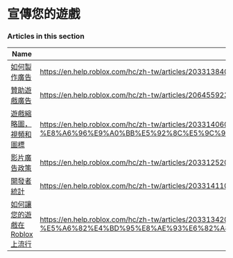 # 宣傳您的遊戲  
### Articles in this section
Name|URL
-|-
[如何製作廣告](./如何製作廣告.html) |https://en.help.roblox.com/hc/zh-tw/articles/203313840-%E5%A6%82%E4%BD%95%E8%A3%BD%E4%BD%9C%E5%BB%A3%E5%91%8A
[贊助遊戲廣告](./贊助遊戲廣告.html) |https://en.help.roblox.com/hc/zh-tw/articles/206455923-%E8%B4%8A%E5%8A%A9%E9%81%8A%E6%88%B2%E5%BB%A3%E5%91%8A
[遊戲縮略圖，視頻和圖標](./遊戲縮略圖，視頻和圖標.html) |https://en.help.roblox.com/hc/zh-tw/articles/203314060-%E9%81%8A%E6%88%B2%E7%B8%AE%E7%95%A5%E5%9C%96-%E8%A6%96%E9%A0%BB%E5%92%8C%E5%9C%96%E6%A8%99
[影片廣告政策](./影片廣告政策.html) |https://en.help.roblox.com/hc/zh-tw/articles/203312520-%E5%BD%B1%E7%89%87%E5%BB%A3%E5%91%8A%E6%94%BF%E7%AD%96
[開發者統計](./開發者統計.html) |https://en.help.roblox.com/hc/zh-tw/articles/203314110-%E9%96%8B%E7%99%BC%E8%80%85%E7%B5%B1%E8%A8%88
[如何讓您的遊戲在Roblox上流行](./如何讓您的遊戲在Roblox上流行.html) |https://en.help.roblox.com/hc/zh-tw/articles/203313420-%E5%A6%82%E4%BD%95%E8%AE%93%E6%82%A8%E7%9A%84%E9%81%8A%E6%88%B2%E5%9C%A8Roblox%E4%B8%8A%E6%B5%81%E8%A1%8C